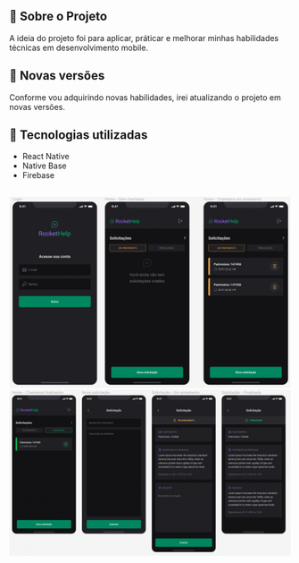 ## 🚀 Sobre o Projeto
A ideia do projeto foi para aplicar, práticar e melhorar minhas habilidades técnicas em desenvolvimento mobile.

## 🚀 Novas versões
Conforme vou adquirindo novas habilidades, irei atualizando o projeto em novas versões. 

## 🚀 Tecnologias utilizadas
- React Native
- Native Base
- Firebase
##
<div style="display: inline-block">
    <img src="./src/images/screenshot1.png" alt="App Screenshot 1">
    <img src="./src/images/screenshot2.png" alt="App Screenshot 2">
</div>
